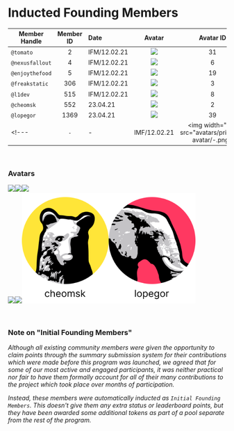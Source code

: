 # Inducted Founding Members


|Member Handle        |Member ID|Date  |Avatar                                                  |Avatar ID  |FM ID|
|---------------------|:-------:|:-----------|:----------------------------------------------------:|:--:|:---:|
|`@tomato`            | 2       |IFM/12.02.21|<img width="40" src="/avatars/primary-avatar/31.png"> |31  | 1   |
|`@nexusfallout`      | 4       |IFM/12.02.21|<img width="40" src="/avatars/primary-avatar/6.png">  |6   | 2   |
|`@enjoythefood`      | 5       |IFM/12.02.21|<img width="40" src="/avatars/primary-avatar/19.png"> |19  | 3   |
|`@freakstatic`       | 306     |IFM/12.02.21|<img width="40" src="/avatars/primary-avatar/3.png">  |3   | 5   |
|`@l1dev`             | 515     |IFM/12.02.21|<img width="40" src="/avatars/primary-avatar/8.png">  |8   | 6   |
|`@cheomsk`           | 552     |23.04.21|<img width="40" src="/avatars/primary-avatar/2.png">      |2   | 7   |
|`@lopegor`           | 1369     |23.04.21|<img width="40" src="/avatars/primary-avatar/39.png">     |39  | 8   |
<!---|`-`                  | -       |IMF/12.02.21|<img width="40" src="avatars/primary-avatar/-.png>   | 4    |--->

<br>

### Avatars
<img width="200" src="/avatars/selected-avatars/31-tomato.png"><img width="200" src="/avatars/selected-avatars/6-nexusfallout.png"><img width="200" src="/avatars/selected-avatars/19-enjoythefood.png"><br><img width="200" src="/avatars/selected-avatars/3-freakstatic.png"><img width="200" src="/avatars/selected-avatars/8-l1dev.png"><img width="200" src="/avatars/selected-avatars/2-cheomsk.png"><img width="200" src="/avatars/selected-avatars/39-lopegor.png">

<br>

### Note on "Initial Founding Members"
_Although all existing community members were given the opportunity to claim points through the summary submission system for their contributions which were made before this program was launched, we agreed that for some of our most active and engaged participants, it was neither practical nor fair to have them formally account for all of their many contributions to the project which took place over months of participation._

_Instead, these members were automatically inducted as `Initial Founding Members`. This doesn't give them any extra status or leaderboard points, but they have been awarded some additional tokens as part of a pool separate from the rest of the program._
